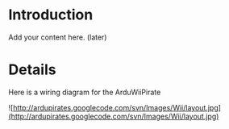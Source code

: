 # Introduction #

Add your content here.
(later)


# Details #

Here is a wiring diagram for the ArduWiiPirate

![http://ardupirates.googlecode.com/svn/Images/Wii/layout.jpg](http://ardupirates.googlecode.com/svn/Images/Wii/layout.jpg)